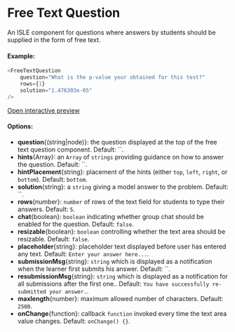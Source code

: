 # Free Text Question

An ISLE component for questions where answers by students should be supplied in the form of free text.

#### Example:

``` js
<FreeTextQuestion 
    question="What is the p-value your obtained for this test?" 
    rows={1} 
    solution="1.476303e-05" 
/>
``` 

[Open interactive preview](https://isle.heinz.cmu.edu/components/free-text-question/)

#### Options:

* __question__{(string|node)}: the question displayed at the top of the free text question component. Default: ``.
* __hints__{Array<string>}: an `Array` of `strings` providing guidance on how to answer the question. Default: ``.
* __hintPlacement__{string}: placement of the hints (either `top`, `left`, `right`, or `bottom`). Default: `bottom`.
* __solution__{string}: a `string` giving a model answer to the problem. Default: ``.
* __rows__{number}: `number` of rows of the text field for students to type their answers. Default: `5`.
* __chat__{boolean}: `boolean` indicating whether group chat should be enabled for the question. Default: `false`.
* __resizable__{boolean}: `boolean` controlling whether the text area should be resizable. Default: `false`.
* __placeholder__{string}: placeholder text displayed before user has entered any text. Default: `Enter your answer here...`.
* __submissionMsg__{string}: `string` which is displayed as a notification when the learner first submits his answer. Default: ``.
* __resubmissionMsg__{string}: `string` which is displayed as a notification for all submissions after the first one.. Default: `You have successfully re-submitted your answer.`.
* __maxlength__{number}: maximum allowed number of characters. Default: `2500`.
* __onChange__{function}: callback `function` invoked every time the text area value changes. Default: `onChange() {}`.

